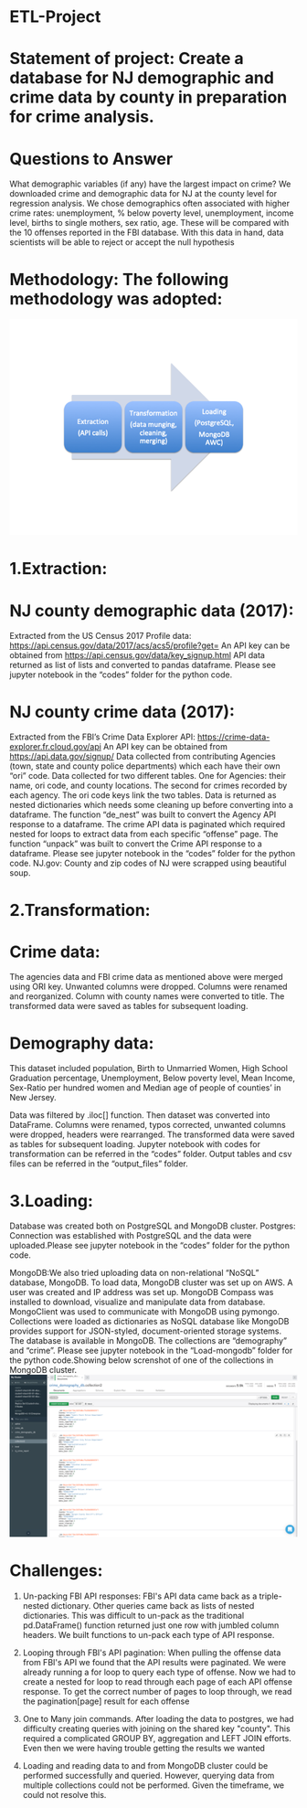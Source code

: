 # ETL-Project

# Statement of project: Create a database for NJ demographic and crime data by county in preparation for crime analysis.

# Questions to Answer
What demographic variables (if any) have the largest impact on crime?
We downloaded crime and demographic data for NJ at the county level for regression analysis.
We chose demographics often associated with higher crime rates: unemployment, % below poverty level, unemployment, income level, births to single mothers, sex ratio, age. These will be compared with the 10 offenses reported in the FBI database. With this data in hand, data scientists will be able to reject or accept the null hypothesis

# Methodology: The following methodology was adopted:
![Process](https://github.com/Harmeet2504/ETL-Project/blob/master/process/Slide1.png)
# 1.Extraction:
# NJ county demographic data (2017):
Extracted from the US Census 2017 Profile data: https://api.census.gov/data/2017/acs/acs5/profile?get=
An API key can be obtained from https://api.census.gov/data/key_signup.html
API data returned as list of lists and converted to pandas dataframe. Please see jupyter notebook in the “codes” folder for the python code. 

# NJ county crime data (2017):
Extracted from the FBI’s Crime Data Explorer API: https://crime-data-explorer.fr.cloud.gov/api
An API key can be obtained from https://api.data.gov/signup/
Data collected from contributing Agencies (town, state and county police departments) which each have their own “ori” code. Data collected for two different tables. One for Agencies: their name, ori code, and county locations. The second for crimes recorded by each agency. The ori code keys link the two tables. 
Data is returned as nested dictionaries which needs some cleaning up before converting into a dataframe. The function “de_nest” was built to convert the Agency API response to a dataframe.
The crime API data is paginated which required nested for loops to extract data from each specific “offense” page. The function “unpack” was built to convert the Crime API response to a dataframe.  Please see jupyter notebook in the “codes” folder for the python code.
NJ.gov: County and zip codes of NJ were scrapped using beautiful soup.

# 2.Transformation: 
# Crime data: 
The agencies data and FBI crime data as mentioned above were merged using ORI key. Unwanted columns were dropped. Columns were renamed and reorganized. Column with county names were converted to title. The transformed data were saved as tables for subsequent loading.

# Demography data: 
This dataset included population, Birth to Unmarried Women, High School Graduation percentage, Unemployment, Below poverty level, Mean Income, Sex-Ratio per hundred women and Median age of people of counties’ in New Jersey. 

Data was filtered by .iloc[] function. Then dataset was converted into DataFrame. Columns were renamed, typos corrected, unwanted columns were dropped, headers were rearranged. The transformed data were saved as tables for subsequent loading.
Jupyter notebook with codes for transformation can be referred in the “codes” folder. Output tables and csv files can be referred in the “output_files” folder.

# 3.Loading: 
Database was created both on PostgreSQL and MongoDB cluster.
Postgres: Connection was established with PostgreSQL and the data were uploaded.Please see jupyter notebook in the “codes” folder for the python code.

MongoDB:We also tried uploading data on non-relational “NoSQL” database, MongoDB. To load data, MongoDB cluster was set up on AWS. A user was created and IP address was set up. MongoDB Compass was installed to download, visualize and manipulate data from database. MongoClient was used to communicate with MongoDB using pymongo. Collections were loaded as dictionaries as NoSQL database like MongoDB provides support for JSON-styled, document-oriented storage systems. The database is available in MongoDB. The collections are “demography” and “crime”.
Please see jupyter notebook in the “Load-mongodb” folder for the python code.Showing below screnshot of one of the collections in MongoDB cluster.
![crime_Collection_in_MongoDB_cluster](https://github.com/Harmeet2504/ETL-Project/blob/master/Load-mongodb/crime-collection.png)

# Challenges:
1. Un-packing FBI API responses: FBI's API data came back as a triple-nested dictionary. Other queries came back as lists of nested dictionaries. This was difficult to un-pack as the traditional pd.DataFrame() function returned just one row with jumbled column headers. We built functions to un-pack each type of API response.
2. Looping through FBI's API pagination: When pulling the offense data from FBI's API we found that the API results were paginated. We were already running a for loop to query each type of offense. Now we had to create a nested for loop to read through each page of each API offense response. To get the correct number of pages to loop through, we read the pagination[page] result for each offense
3. One to Many join commands. After loading the data to postgres, we had difficulty creating queries with joining on the shared key "county". This required a complicated GROUP BY, aggregation and LEFT JOIN efforts. Even then we were having trouble getting the results we wanted
 
4. Loading and reading data to and from MongoDB cluster could be performed successfully and queried.  However, querying data from multiple collections could not be performed.  Given the timeframe, we could not resolve this.


